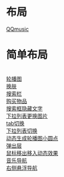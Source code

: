 <h1>布局</h1>
<a href="http://htmlpreview.github.io/?https://github.com/firencefido/-/blob/master/QQMusic/index.html">QQmusic</a>
<h1>简单布局</h1><br>
<a href="http://htmlpreview.github.io/?https://github.com/firencefido/-/blob/master/simple/01%E8%B6%85%E7%BA%A7%E7%AE%80%E5%8D%95%E8%BD%AE%E6%92%AD%E5%9B%BE/index.html">轮播图</a><br>
<a href="http://htmlpreview.github.io/?https://github.com/firencefido/-/blob/master/simple/02%E7%99%BE%E5%BA%A6%E7%AE%80%E5%8D%95%E6%8D%A2%E8%82%A4/index.html">换肤</a><br>
<a href="http://htmlpreview.github.io/?https://github.com/firencefido/-/blob/master/simple/04%E4%BB%BF%E6%B7%98%E5%AE%9D%E6%90%9C%E7%B4%A2%E6%A1%86/index.html">搜索栏</a><br>
<a href="http://htmlpreview.github.io/?https://github.com/firencefido/-/blob/master/simple/04%E6%B7%98%E5%AE%9D%E8%B4%AD%E4%B9%B0%E9%A1%B5%E5%95%86%E5%93%81/index.html">购买物品</a><br>
<a href="http://htmlpreview.github.io/?https://github.com/firencefido/-/blob/master/simple/05%E4%BB%BF%E4%BA%AC%E4%B8%9C%E7%82%B9%E5%87%BB%E6%90%9C%E7%B4%A2%E6%A1%86%E9%9A%90%E8%97%8F%E6%96%87%E5%AD%97/index.html">搜索框隐藏文字</a><br>
<a href="http://htmlpreview.github.io/?https://github.com/firencefido/-/blob/master/simple/07%E4%B8%8B%E6%8B%89%E5%88%97%E8%A1%A8%E6%8D%A2%E8%82%A4/index.html">下拉列表更换图片</a><br>
<a href="http://htmlpreview.github.io/?https://github.com/firencefido/-/blob/master/simple/08tab/index1.html">tab切换</a><br>
<a href="http://htmlpreview.github.io/?https://github.com/firencefido/-/blob/master/simple/09%E6%98%9F%E5%BA%A7%E8%BF%90%E5%8A%BF/index.html">下拉列表切换</a><br>
<a href="http://htmlpreview.github.io/?https://github.com/firencefido/-/blob/master/simple/10%E5%8A%A8%E6%80%81%E7%94%9F%E6%88%90%E8%BD%AE%E6%92%AD%E5%9B%BE%E5%B0%8F%E5%9C%86%E7%82%B9/index.html">动态生成轮播图小圆点</a><br>
<a href="https://github.com/firencefido/-/blob/master/simple/11%E5%BC%B9%E5%87%BA%E5%B1%82/index.html">弹出层</a><br>
<a href="http://htmlpreview.github.io/?https://github.com/firencefido/-/blob/master/simple/12%E9%BC%A0%E6%A0%87%E7%A7%BB%E5%85%A5%E7%A7%BB%E5%87%BA%E6%94%B9%E5%8F%98%E5%9B%BE%E7%89%87%E9%80%8F%E6%98%8E%E5%BA%A6/index.html">鼠标移出移入动态效果</a><br>
<a href="http://htmlpreview.github.io/?https://github.com/firencefido/-/blob/master/simple/16%E9%9F%B3%E4%B9%90%E5%AF%BC%E8%88%AA/index.html">音乐导航</a><br>
<a href="http://htmlpreview.github.io/?https://github.com/firencefido/-/blob/master/simple/17%E5%8F%B3%E4%BE%A7%E6%82%AC%E6%B5%AE%E5%AF%BC%E8%88%AA%E8%8F%9C%E5%8D%95/index.html">右侧悬浮导航</a><br>
